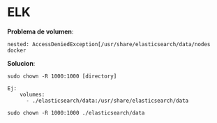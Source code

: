 
# ELK


**Problema de volumen**:

    nested: AccessDeniedException[/usr/share/elasticsearch/data/nodes docker

**Solucion**:

    sudo chown -R 1000:1000 [directory]

    Ej:
        volumes:
          - ./elasticsearch/data:/usr/share/elasticsearch/data
    
    sudo chown -R 1000:1000 ./elasticsearch/data
